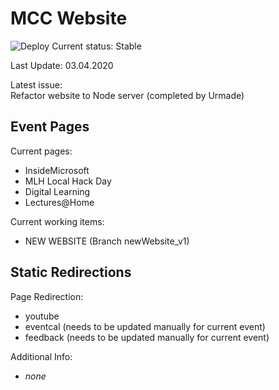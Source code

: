 # MCC Website
  
![Deploy](https://github.com/microsoft-campus-community/website/workflows/Deploy/badge.svg?branch=master)
Current status: Stable
  
Last Update: 03.04.2020  
  
Latest issue:  
Refactor website to Node server (completed by Urmade)
  
  
## Event Pages
  
Current pages:  
 - InsideMicrosoft
 - MLH Local Hack Day
 - Digital Learning
 - Lectures@Home
 
Current working items:
 - NEW WEBSITE (Branch newWebsite_v1)
  

## Static Redirections
  
Page Redirection:  
 - youtube
 - eventcal (needs to be updated manually for current event)
 - feedback (needs to be updated manually for current event)
 
Additional Info:
 - *none*
